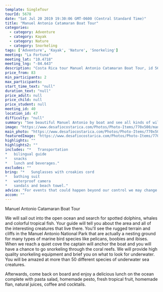 ```yaml
---
template: SingleTour
tourId: 5678
date: "Sat Jul 20 2019 19:30:06 GMT-0600 (Central Standard Time)"
title: "Manuel Antonio Catamaran Boat Tour"
categories: 
  - category: Adventure
  - category: Kayak
  - category: Nature
  - category: Snorkeling
tags: ['Adventure', 'Kayak', 'Nature', 'Snorkeling']
meeting: "La Fortuna"
meeting_lat: "10.4718"
meeting_lng: "-84.643"
description: "Costa Rica tour Manuel Antonio Catamaran Boat Tour, id 5678"
price_from: 83
min_participants: 2
max_participants: 
start_time_text: "null"
duration_text: "null"
price_adult: null
price_child: null
price_student: null
meeting_id: 40
location_id: 47
difficulty: "null"
summary: "See beautiful Manuel Antonio by boat and see all kinds of wildlife and sea creatures like tropical fish and birds, maybe even dolphins and whales!"
image: "https://www.desafiocostarica.com/Photos/Photo-Items/770x500/manuel-antonio-catamaran-boat-tour-1415654131.jpg"
main_photo: "https://www.desafiocostarica.com/Photos/Photo-Items/770x500/manuel-antonio-catamaran-boat-tour-1415654131.jpg"
featuredImage: "https://www.desafiocostarica.com/Photos/Photo-Items/770x500/manuel-antonio-catamaran-boat-tour-1415654131.jpg"
highlights: ""
highlights2: ""
includes: "*   Transportation
*   bilingual guide
*   snacks
*   lunch and beverages."
excludes: ""
bring: "*   Sunglasses with croakies cord
*   bathing suit
*   waterproof camera
*   sandals and beach towel."
advice: "For events that could happen beyond our control we may change to a more-suitable tour with an equal or similar adventure-appeal or offer other tour options so you don't miss out on a fun day in Costa Rica. We reserve the right to cancel a trip due to unfavorable conditions & will only run a tour according to our policies. Full refund is given if (on rare occasion) no tour is run."
accom: ""
---
```

Manuel Antonio Catamaran Boat Tour

We will sail out into the open ocean and search for spotted dolphins, whales and colorful tropical fish. Your guide will tell you about the area and all of the interesting creatures that live there. You'll see the rugged terrain and cliffs in the Manuel Antonio National Park that are actually a nesting ground for many types of marine bird species like pelicans, boobies and ibises. When we reach a quiet cove the captain will anchor the boat and you will have a chance to go snorkeling through the coral reefs. We will provide high quality snorkeling equipment and brief you on what to look for underwater. You will be amazed at more than 50 different species of underwater sea creatures.

Afterwards, come back on board and enjoy a delicious lunch on the ocean complete with pasta salad, homemade pesto, fresh tropical fruit, homemade flan, natural juices, coffee and cocktails.